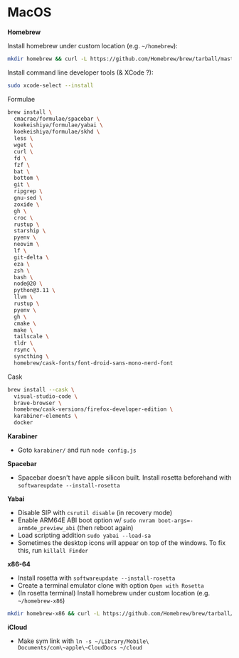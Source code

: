 # MacOS

**Homebrew**

Install homebrew under custom location (e.g. `~/homebrew`):
 
```bash
mkdir homebrew && curl -L https://github.com/Homebrew/brew/tarball/master | tar xz --strip 1 -C homebrew && export PATH="$HOME/homebrew/bin:$PATH"
```

Install command line developer tools (& XCode ?):

```bash
sudo xcode-select --install
```

Formulae
```bash
brew install \
  cmacrae/formulae/spacebar \
  koekeishiya/formulae/yabai \
  koekeishiya/formulae/skhd \
  less \
  wget \
  curl \
  fd \
  fzf \
  bat \
  bottom \
  git \
  ripgrep \
  gnu-sed \
  zoxide \
  gh \
  croc \
  rustup \
  starship \
  pyenv \
  neovim \
  lf \
  git-delta \
  eza \
  zsh \
  bash \
  node@20 \
  python@3.11 \
  llvm \
  rustup \
  pyenv \
  gh \
  cmake \
  make \
  tailscale \
  tldr \
  rsync \
  syncthing \
  homebrew/cask-fonts/font-droid-sans-mono-nerd-font
```

Cask
```bash
brew install --cask \
  visual-studio-code \
  brave-browser \
  homebrew/cask-versions/firefox-developer-edition \
  karabiner-elements \
  docker
```

**Karabiner**
- Goto `karabiner/` and run `node config.js`

**Spacebar**
- Spacebar doesn't have apple silicon built. Install rosetta beforehand with `softwareupdate --install-rosetta`

**Yabai**
- Disable SIP with `csrutil disable` (in recovery mode)
- Enable ARM64E ABI boot option w/ `sudo nvram boot-args=-arm64e_preview_abi` (then reboot again)
- Load scripting addition `sudo yabai --load-sa`
- Sometimes the desktop icons will appear on top of the windows. To fix this, run `killall Finder`

**x86-64**
- Install rosetta with `softwareupdate --install-rosetta`
- Create a terminal emulator clone with option `Open with Rosetta`
- (In rosetta terminal) Install homebrew under custom location (e.g. `~/homebrew-x86`)

```bash
mkdir homebrew-x86 && curl -L https://github.com/Homebrew/brew/tarball/master | tar xz --strip 1 -C homebrew-x86  # Same command as before
```

**iCloud**
- Make sym link with `ln -s ~/Library/Mobile\ Documents/com\~apple\~CloudDocs ~/cloud`
